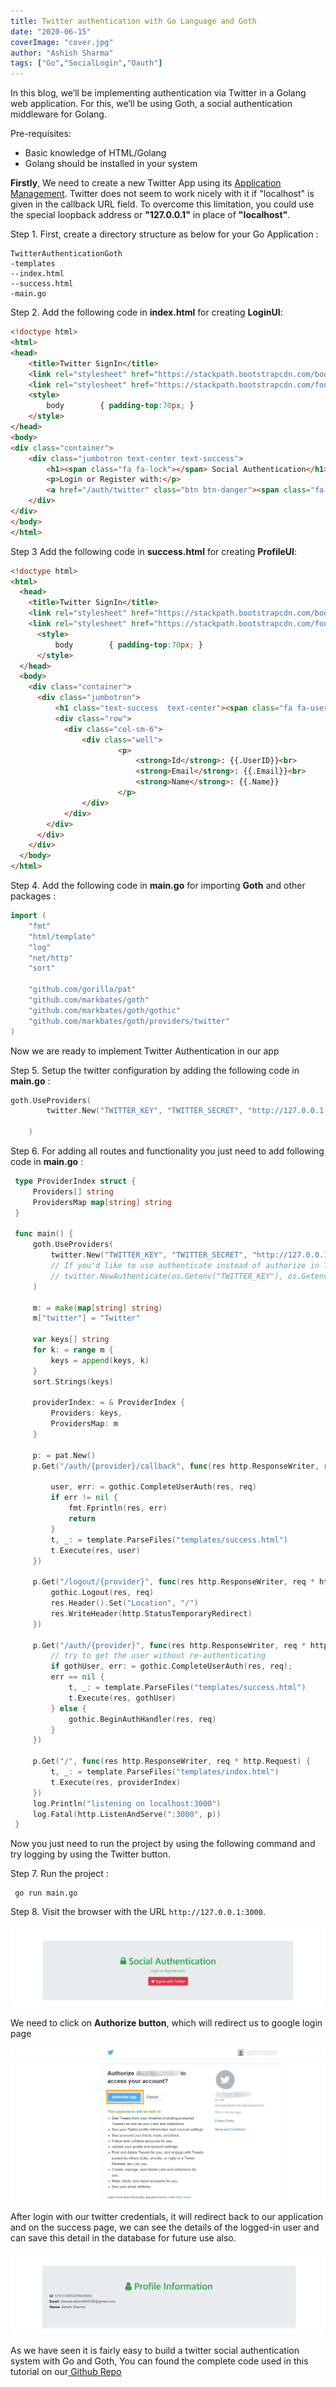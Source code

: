 ```yaml
---
title: Twitter authentication with Go Language and Goth
date: "2020-06-15"
coverImage: "cover.jpg"
author: "Ashish Sharma"
tags: ["Go","SocialLogin","Oauth"]
---
```



In this blog, we’ll be implementing authentication via Twitter in a Golang web application. For this, we’ll be using Goth, a social authentication middleware for Golang.

Pre-requisites: 

*   Basic knowledge of HTML/Golang
*   Golang should be installed in your system

**Firstly**, We need to create a new Twitter App using its [Application Management](https://apps.twitter.com/). Twitter does not seem to work nicely with it if "localhost" is given in the callback URL field. To overcome this limitation, you could use the special loopback address or **"127.0.0.1"** in place of **"localhost"**.

 

Step 1. First, create a directory structure as below for your Go Application :





```
TwitterAuthenticationGoth
-templates
--index.html
--success.html
-main.go
```


Step 2. Add the following code in **index.html** for creating **LoginUI**:




```html
<!doctype html>
<html>
<head>
    <title>Twitter SignIn</title>
    <link rel="stylesheet" href="https://stackpath.bootstrapcdn.com/bootstrap/4.4.1/css/bootstrap.min.css"> <!-- load bulma css -->
    <link rel="stylesheet" href="https://stackpath.bootstrapcdn.com/font-awesome/4.7.0/css/font-awesome.min.css"> <!-- load fontawesome -->
    <style>
        body        { padding-top:70px; }
    </style>
</head>
<body>
<div class="container">
    <div class="jumbotron text-center text-success">
        <h1><span class="fa fa-lock"></span> Social Authentication</h1>
        <p>Login or Register with:</p>
        <a href="/auth/twitter" class="btn btn-danger"><span class="fa fa-twitter"></span> SignIn with Twitter</a>
    </div>
</div>
</body>
</html> 
```


Step 3 Add the following code in **success.html** for creating **ProfileUI**:


```html
<!doctype html>
<html>
  <head>
    <title>Twitter SignIn</title>
    <link rel="stylesheet" href="https://stackpath.bootstrapcdn.com/bootstrap/4.4.1/css/bootstrap.min.css"> <!-- load bulma css -->
    <link rel="stylesheet" href="https://stackpath.bootstrapcdn.com/font-awesome/4.7.0/css/font-awesome.min.css"> <!-- load fontawesome -->
      <style>
          body        { padding-top:70px; }
      </style>
  </head>
  <body>
    <div class="container">
      <div class="jumbotron">
          <h1 class="text-success  text-center"><span class="fa fa-user"></span> Profile Information</h1>
          <div class="row">
            <div class="col-sm-6">
                <div class="well">
                        <p>
                            <strong>Id</strong>: {{.UserID}}<br>
                            <strong>Email</strong>: {{.Email}}<br>
                            <strong>Name</strong>: {{.Name}}
                        </p>
                </div>
            </div>
        </div>
      </div>
    </div>
  </body>
</html>
```


Step 4. Add the following code in **main.go** for importing **Goth** and other packages :


```go
import (
    "fmt"
    "html/template"
    "log"
    "net/http"
    "sort"

    "github.com/gorilla/pat"
    "github.com/markbates/goth"
    "github.com/markbates/goth/gothic"
    "github.com/markbates/goth/providers/twitter"
)
```


Now we are ready to implement Twitter Authentication in our app

Step 5. Setup the twitter configuration by adding the following code in **main.go** :

 


```go
goth.UseProviders(
        twitter.New("TWITTER_KEY", "TWITTER_SECRET", "http://127.0.0.1:3000/auth/twitter/callback"),

    )
```


Step 6. For adding all routes and functionality you just need to add following code in **main.go** :


```go
 type ProviderIndex struct {
     Providers[] string
     ProvidersMap map[string] string
 }

 func main() {
     goth.UseProviders(
         twitter.New("TWITTER_KEY", "TWITTER_SECRET", "http://127.0.0.1:3000/auth/twitter/callback"),
         // If you'd like to use authenticate instead of authorize in Twitter provider, use this instead.
         // twitter.NewAuthenticate(os.Getenv("TWITTER_KEY"), os.Getenv("TWITTER_SECRET"), "http://localhost:3000/auth/twitter/callback"),
     )

     m: = make(map[string] string)
     m["twitter"] = "Twitter"

     var keys[] string
     for k: = range m {
         keys = append(keys, k)
     }
     sort.Strings(keys)

     providerIndex: = & ProviderIndex {
         Providers: keys,
         ProvidersMap: m
     }

     p: = pat.New()
     p.Get("/auth/{provider}/callback", func(res http.ResponseWriter, req * http.Request) {

         user, err: = gothic.CompleteUserAuth(res, req)
         if err != nil {
             fmt.Fprintln(res, err)
             return
         }
         t, _: = template.ParseFiles("templates/success.html")
         t.Execute(res, user)
     })

     p.Get("/logout/{provider}", func(res http.ResponseWriter, req * http.Request) {
         gothic.Logout(res, req)
         res.Header().Set("Location", "/")
         res.WriteHeader(http.StatusTemporaryRedirect)
     })

     p.Get("/auth/{provider}", func(res http.ResponseWriter, req * http.Request) {
         // try to get the user without re-authenticating
         if gothUser, err: = gothic.CompleteUserAuth(res, req);
         err == nil {
             t, _: = template.ParseFiles("templates/success.html")
             t.Execute(res, gothUser)
         } else {
             gothic.BeginAuthHandler(res, req)
         }
     })

     p.Get("/", func(res http.ResponseWriter, req * http.Request) {
         t, _: = template.ParseFiles("templates/index.html")
         t.Execute(res, providerIndex)
     })
     log.Println("listening on localhost:3000")
     log.Fatal(http.ListenAndServe(":3000", p))
 }
```


Now you just need to run the project by using the following command and try logging by using the Twitter button.

Step 7. Run the project :


```
 go run main.go
```


Step 8. Visit the browser with the URL `http://127.0.0.1:3000`.



![Login](login.png "Login")


We need to click on **Authorize button**, which will redirect us to google login page  



![Auth](auth.png "Auth")


After login with our twitter credentials, it will redirect back to our application and on the success page, we can see the details of the logged-in user and can save this detail in the database for future use also.



![Profile](profile.png "Profile")


As we have seen it is fairly easy to build a twitter social authentication system with Go  and Goth, You can found the complete code used in this tutorial on our[ Github Repo](https://github.com/LoginRadius/engineering-blog-samples/tree/master/GoLang/TwitterAuthenticationGoth)
